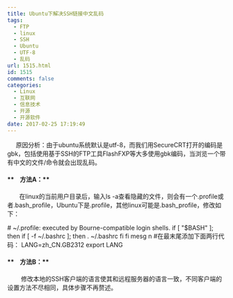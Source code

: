 ```yaml
---
title: Ubuntu下解决SSH链接中文乱码
tags:
  - FTP
  - linux
  - SSH
  - Ubuntu
  - UTF-8
  - 乱码
url: 1515.html
id: 1515
comments: false
categories:
  - Linux
  - 互联网
  - 信息技术
  - 开源
  - 开源软件
date: 2017-02-25 17:19:49
---
```


     原因分析：由于ubuntu系统默认是utf-8，而我们用SecureCRT打开的编码是gbk，包括使用基于SSH的FTP工具FlashFXP等大多使用gbk编码，当浏览一个带有中文的文件/命令就会出现乱码。

#### **    方法A：**

       在linux的当前用户目录后，输入ls -a查看隐藏的文件，则会有一个.profile或者.bash\_profile，Ubuntu下是.profile，其他linux可能是.bash\_profile，修改如下：

\# ~/.profile: executed by Bourne-compatible login shells.
if \[ "$BASH" \]; then
if \[ -f ~/.bashrc \]; then
. ~/.bashrc
fi
fi
mesg n
#在最末尾添加下面两行代码：
LANG=zh_CN.GB2312
export LANG

#### **    方法B：**

        修改本地的SSH客户端的语言使其和远程服务器的语言一致，不同客户端的设置方法不尽相同，具体步骤不再赘述。